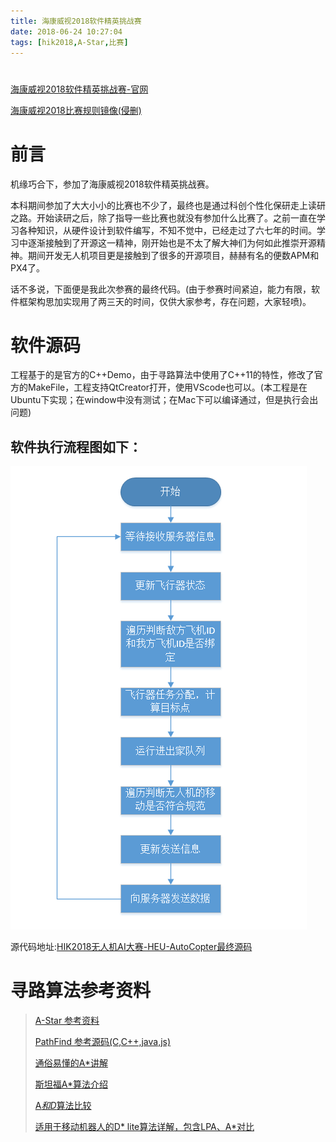 ```yaml
---
title: 海康威视2018软件精英挑战赛
date: 2018-06-24 10:27:04
tags: [hik2018,A-Star,比赛]
---
```



#  
<!--more-->

[海康威视2018软件精英挑战赛-官网](http://codechallenge.hikvision.com/index.aspx)

[海康威视2018比赛规则镜像(侵删)](/assets/HIK2018_Commemorate/海康威视2018软件精英挑战赛.html)

前言
====
机缘巧合下，参加了海康威视2018软件精英挑战赛。

本科期间参加了大大小小的比赛也不少了，最终也是通过科创个性化保研走上读研之路。开始读研之后，除了指导一些比赛也就没有参加什么比赛了。之前一直在学习各种知识，从硬件设计到软件编写，不知不觉中，已经走过了六七年的时间。学习中逐渐接触到了开源这一精神，刚开始也是不太了解大神们为何如此推崇开源精神。期间开发无人机项目更是接触到了很多的开源项目，赫赫有名的便数APM和PX4了。

话不多说，下面便是我此次参赛的最终代码。(由于参赛时间紧迫，能力有限，软件框架构思加实现用了两三天的时间，仅供大家参考，存在问题，大家轻喷)。

软件源码
=======
工程基于的是官方的C++Demo，由于寻路算法中使用了C++11的特性，修改了官方的MakeFile，工程支持QtCreator打开，使用VScode也可以。(本工程是在Ubuntu下实现；在window中没有测试；在Mac下可以编译通过，但是执行会出问题)

软件执行流程图如下：
-----------------
![主流程图](/assets/img/hik2018_mainCycle.bmp)

源代码地址:[HIK2018无人机AI大赛-HEU-AutoCopter最终源码](https://github.com/abcdelf/hik2018)


寻路算法参考资料
==============
> [A-Star 参考资料](https://www.jianshu.com/p/74ca39e670ba)
>
> [PathFind 参考源码(C,C++,java,js)](https://github.com/abcdelf/Pathfinding)
>
> [通俗易懂的A*讲解](https://www.cnblogs.com/leoin2012/p/3899822.html)
>
>[斯坦福A*算法介绍](http://theory.stanford.edu/~amitp/GameProgramming/)
>
>[A*和D*算法比较](https://www.cnblogs.com/flyinggod/p/8671053.html)
>
>[适用于移动机器人的D* lite算法详解，包含LPA、A*对比](http://www.siyuzhou.com/2018/04/14/%E5%8A%A8%E6%80%81%E7%8E%AF%E5%A2%83%E4%B8%8B%E5%9F%BA%E4%BA%8Ed-lite%E7%AE%97%E6%B3%95%E7%9A%84%E7%A7%BB%E5%8A%A8%E6%9C%BA%E5%99%A8%E4%BA%BA%E8%B7%AF%E5%BE%84%E8%A7%84%E5%88%92/)
>
>